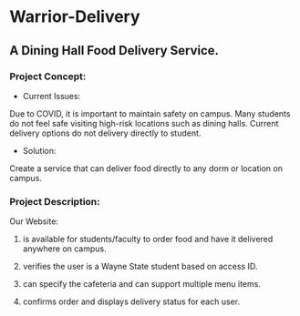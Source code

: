 # Warrior-Delivery
## A Dining Hall Food Delivery Service.

### Project Concept:

- Current Issues:

Due to COVID, it is important to maintain safety on campus. Many students do not feel safe visiting high-risk locations such as dining halls. 
Current delivery options do not delivery directly to student.

- Solution:

Create a service that can deliver food directly to any dorm or location on campus.

### Project Description:

Our Website:

1. is available for students/faculty to order food and have it delivered anywhere on campus.

2. verifies the user is a Wayne State student based on access ID.

3. can specify the cafeteria and can support multiple menu items.

4. confirms order and displays delivery status for each user.
